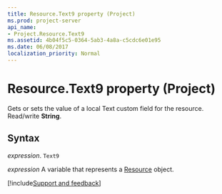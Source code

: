 ```yaml
---
title: Resource.Text9 property (Project)
ms.prod: project-server
api_name:
- Project.Resource.Text9
ms.assetid: 4b04f5c5-0364-5ab3-4a8a-c5cdc6e01e95
ms.date: 06/08/2017
localization_priority: Normal
---
```



# Resource.Text9 property (Project)

Gets or sets the value of a local Text custom field for the resource. Read/write  **String**.


## Syntax

_expression_. `Text9`

_expression_ A variable that represents a [Resource](./Project.Resource.md) object.

[!include[Support and feedback](~/includes/feedback-boilerplate.md)]